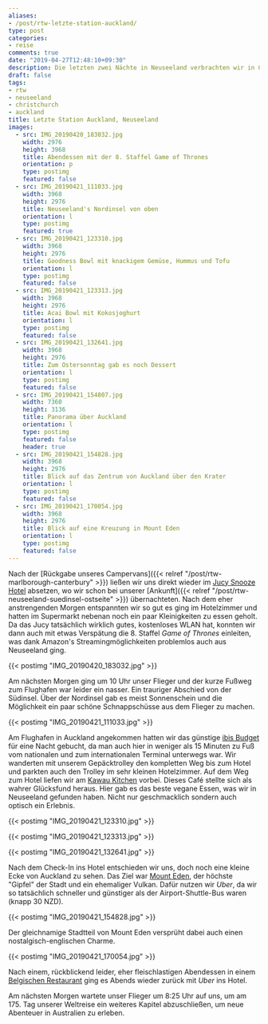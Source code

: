 ```yaml
---
aliases:
- /post/rtw-letzte-station-auckland/
type: post
categories:
- reise
comments: true
date: "2019-04-27T12:48:10+09:30"
description: Die letzten zwei Nächte in Neuseeland verbrachten wir in Christchurch und Auckland
draft: false
tags:
- rtw
- neuseeland
- christchurch
- auckland
title: Letzte Station Auckland, Neuseeland
images:
  - src: IMG_20190420_183032.jpg
    width: 2976
    height: 3968
    title: Abendessen mit der 8. Staffel Game of Thrones
    orientation: p
    type: postimg
    featured: false
  - src: IMG_20190421_111033.jpg
    width: 3968
    height: 2976
    title: Neuseeland's Nordinsel von oben
    orientation: l
    type: postimg
    featured: true
  - src: IMG_20190421_123310.jpg
    width: 3968
    height: 2976
    title: Goodness Bowl mit knackigem Gemüse, Hummus und Tofu
    orientation: l
    type: postimg
    featured: false
  - src: IMG_20190421_123313.jpg
    width: 3968
    height: 2976
    title: Acai Bowl mit Kokosjoghurt
    orientation: l
    type: postimg
    featured: false
  - src: IMG_20190421_132641.jpg
    width: 3968
    height: 2976
    title: Zum Ostersonntag gab es noch Dessert
    orientation: l
    type: postimg
    featured: false
  - src: IMG_20190421_154807.jpg
    width: 7360
    height: 3136
    title: Panorama über Auckland
    orientation: l
    type: postimg
    featured: false
    header: true
  - src: IMG_20190421_154828.jpg
    width: 3968
    height: 2976
    title: Blick auf das Zentrum von Auckland über den Krater
    orientation: l
    type: postimg
    featured: false
  - src: IMG_20190421_170054.jpg
    width: 3968
    height: 2976
    title: Blick auf eine Kreuzung in Mount Eden
    orientation: l
    type: postimg
    featured: false
---
```


Nach der [Rückgabe unseres Campervans]({{< relref "/post/rtw-marlborough-canterbury" >}}) ließen wir uns direkt wieder im [Jucy Snooze Hotel](https://goo.gl/maps/mAfTgdPK7At) absetzen, wo wir schon bei unserer [Ankunft]({{< relref "/post/rtw-neuseeland-suedinsel-ostseite" >}}) übernachteten. Nach dem eher anstrengenden Morgen entspannten wir so gut es ging im Hotelzimmer und hatten im Supermarkt nebenan noch ein paar Kleinigkeiten zu essen geholt. Da das Jucy tatsächlich wirklich gutes, kostenloses WLAN hat, konnten wir dann auch mit etwas Verspätung die 8. Staffel _Game of Thrones_ einleiten, was dank Amazon's Streamingmöglichkeiten problemlos auch aus Neuseeland ging.

{{< postimg "IMG_20190420_183032.jpg" >}}

Am nächsten Morgen ging um 10 Uhr unser Flieger und der kurze Fußweg zum Flughafen war leider ein nasser. Ein trauriger Abschied von der Südinsel. Über der Nordinsel gab es meist Sonnenschein und die Möglichkeit ein paar schöne Schnappschüsse aus dem Flieger zu machen.

{{< postimg "IMG_20190421_111033.jpg" >}}

Am Flughafen in Auckland angekommen hatten wir das günstige [ibis Budget](https://goo.gl/maps/rjfG8nHJVAyDJMhb9) für eine Nacht gebucht, da man auch hier in weniger als 15 Minuten zu Fuß vom nationalen und zum internationalen Terminal unterwegs war. Wir wanderten mit unserem Gepäcktrolley den kompletten Weg bis zum Hotel und parkten auch den Trolley im sehr kleinen Hotelzimmer. Auf dem Weg zum Hotel liefen wir am [Kawau Kitchen](https://goo.gl/maps/9rF6XSqx74cyjruXA) vorbei. Dieses Café stellte sich als wahrer Glücksfund heraus. Hier gab es das beste vegane Essen, was wir in Neuseeland gefunden haben. Nicht nur geschmacklich sondern auch optisch ein Erlebnis.

{{< postimg "IMG_20190421_123310.jpg" >}}

{{< postimg "IMG_20190421_123313.jpg" >}}

{{< postimg "IMG_20190421_132641.jpg" >}}

Nach dem Check-In ins Hotel entschieden wir uns, doch noch eine kleine Ecke von Auckland zu sehen. Das Ziel war [Mount Eden](https://goo.gl/maps/a1vVGHVAdaktC3ub8), der höchste "Gipfel" der Stadt und ein ehemaliger Vulkan. Dafür nutzen wir _Uber_, da wir so tatsächlich schneller und günstiger als der Airport-Shuttle-Bus waren (knapp 30 NZD).

{{< postimg "IMG_20190421_154828.jpg" >}}

Der gleichnamige Stadtteil von Mount Eden versprüht dabei auch einen nostalgisch-englischen Charme.

{{< postimg "IMG_20190421_170054.jpg" >}}

Nach einem, rückblickend leider, eher fleischlastigen Abendessen in einem [Belgischen Restaurant](https://goo.gl/maps/cND2F9p6dyBTQBQH9) ging es Abends wieder zurück mit _Uber_ ins Hotel. 

Am nächsten Morgen wartete unser Flieger um 8:25 Uhr auf uns, um am 175. Tag unserer Weltreise ein weiteres Kapitel abzuschließen, um neue Abenteuer in Australien zu erleben.
